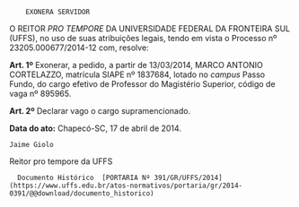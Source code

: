         EXONERA SERVIDOR  

O REITOR *PRO TEMPORE* DA UNIVERSIDADE FEDERAL DA FRONTEIRA SUL (UFFS), no uso de suas atribuições legais, tendo em vista o Processo nº 23205.000677/2014-12 com, resolve:

 **Art. 1º** Exonerar, a pedido, a partir de 13/03/2014, MARCO ANTONIO CORTELAZZO, matrícula SIAPE nº 1837684, lotado no *campus* Passo Fundo, do cargo efetivo de Professor do Magistério Superior, código de vaga nº 895965.

 **Art. 2º** Declarar vago o cargo supramencionado.

   **Data do ato:** Chapecó-SC, 17 de abril de 2014.   
 

    Jaime Giolo   
 Reitor pro tempore da UFFS 

      Documento Histórico  [PORTARIA Nº 391/GR/UFFS/2014](https://www.uffs.edu.br/atos-normativos/portaria/gr/2014-0391/@@download/documento_historico)     
      